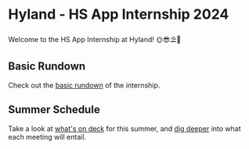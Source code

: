 # Hyland - HS App Internship 2024
Welcome to the HS App Internship at Hyland! 🌞😎⛱🌅

## Basic Rundown
Check out the [basic rundown](BasicRundown.md) of the internship.

## Summer Schedule
Take a look at [what's on deck](SummerSchedule.md) for this summer, and [dig deeper](MeetingDescriptions.md) into what each meeting will entail.
